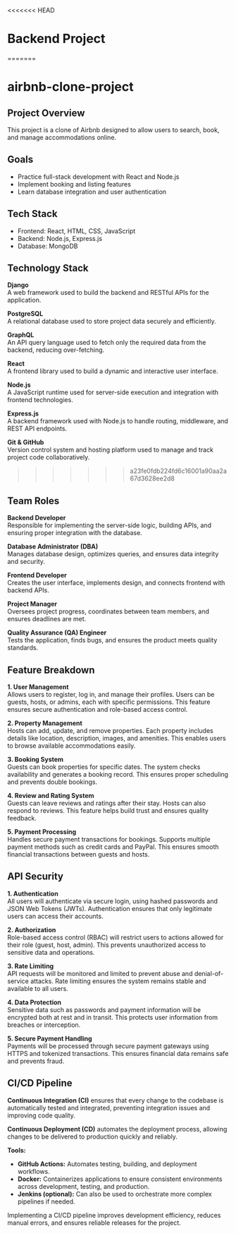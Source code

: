 <<<<<<< HEAD
# Backend Project
=======
# airbnb-clone-project
## Project Overview
This project is a clone of Airbnb designed to allow users to search, book, and manage accommodations online.

## Goals
- Practice full-stack development with React and Node.js
- Implement booking and listing features
- Learn database integration and user authentication

## Tech Stack
- Frontend: React, HTML, CSS, JavaScript
- Backend: Node.js, Express.js
- Database: MongoDB
## Technology Stack

**Django**  
A web framework used to build the backend and RESTful APIs for the application.

**PostgreSQL**  
A relational database used to store project data securely and efficiently.

**GraphQL**  
An API query language used to fetch only the required data from the backend, reducing over-fetching.

**React**  
A frontend library used to build a dynamic and interactive user interface.

**Node.js**  
A JavaScript runtime used for server-side execution and integration with frontend technologies.

**Express.js**  
A backend framework used with Node.js to handle routing, middleware, and REST API endpoints.

**Git & GitHub**  
Version control system and hosting platform used to manage and track project code collaboratively.

>>>>>>> a23fe0fdb224fd6c16001a90aa2a67d3628ee2d8
## Team Roles

**Backend Developer**  
Responsible for implementing the server-side logic, building APIs, and ensuring proper integration with the database.

**Database Administrator (DBA)**  
Manages database design, optimizes queries, and ensures data integrity and security.

**Frontend Developer**  
Creates the user interface, implements design, and connects frontend with backend APIs.

**Project Manager**  
Oversees project progress, coordinates between team members, and ensures deadlines are met.

**Quality Assurance (QA) Engineer**  
Tests the application, finds bugs, and ensures the product meets quality standards.
## Feature Breakdown

**1. User Management**  
Allows users to register, log in, and manage their profiles. Users can be guests, hosts, or admins, each with specific permissions. This feature ensures secure authentication and role-based access control.

**2. Property Management**  
Hosts can add, update, and remove properties. Each property includes details like location, description, images, and amenities. This enables users to browse available accommodations easily.

**3. Booking System**  
Guests can book properties for specific dates. The system checks availability and generates a booking record. This ensures proper scheduling and prevents double bookings.

**4. Review and Rating System**  
Guests can leave reviews and ratings after their stay. Hosts can also respond to reviews. This feature helps build trust and ensures quality feedback.

**5. Payment Processing**  
Handles secure payment transactions for bookings. Supports multiple payment methods such as credit cards and PayPal. This ensures smooth financial transactions between guests and hosts.
## API Security

**1. Authentication**  
All users will authenticate via secure login, using hashed passwords and JSON Web Tokens (JWTs). Authentication ensures that only legitimate users can access their accounts.

**2. Authorization**  
Role-based access control (RBAC) will restrict users to actions allowed for their role (guest, host, admin). This prevents unauthorized access to sensitive data and operations.

**3. Rate Limiting**  
API requests will be monitored and limited to prevent abuse and denial-of-service attacks. Rate limiting ensures the system remains stable and available to all users.

**4. Data Protection**  
Sensitive data such as passwords and payment information will be encrypted both at rest and in transit. This protects user information from breaches or interception.

**5. Secure Payment Handling**  
Payments will be processed through secure payment gateways using HTTPS and tokenized transactions. This ensures financial data remains safe and prevents fraud.
## CI/CD Pipeline

**Continuous Integration (CI)** ensures that every change to the codebase is automatically tested and integrated, preventing integration issues and improving code quality.  

**Continuous Deployment (CD)** automates the deployment process, allowing changes to be delivered to production quickly and reliably.  

**Tools:**  
- **GitHub Actions:** Automates testing, building, and deployment workflows.  
- **Docker:** Containerizes applications to ensure consistent environments across development, testing, and production.  
- **Jenkins (optional):** Can also be used to orchestrate more complex pipelines if needed.  

Implementing a CI/CD pipeline improves development efficiency, reduces manual errors, and ensures reliable releases for the project.

